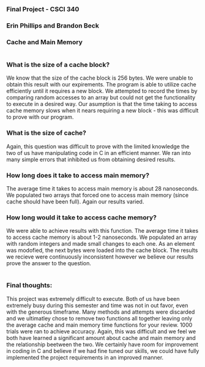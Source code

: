 ### Final Project - CSCI 340
### Erin Phillips and Brandon Beck
### Cache and Main Memory
#
### What is the size of a cache block?
We know that the size of the cache block is 256 bytes. We were unable to obtain this result with our expirements. The program is able to utilize cache efficiently until it requires a new block. We attempted to record the times by comparing random accesses to an array but could not get the functionality to execute in a desired way. Our asumption is that the time taking to access cache memory slows when it nears requiring a new block - this was difficult to prove with our program. 

### What is the size of cache?
Again, this question was difficult to prove with the limited knowledge the two of us have manipulating code in C in an efficient manner. We ran into many simple errors that inhibited us from obtaining desired results. 

### How long does it take to access main memory?
The average time it takes to access main memory is about 28 nanoseconds.  We populated two arrays that forced one to access main memory (since cache should have been full). Again our results varied. 

### How long would it take to access cache memory?
We were able to achieve results with this function. The average time it takes to access cache memory is about 1-2 nanoseconds. We populated an array with random integers and made small changes to each one. As an element was modofied, the next bytes were loaded into the cache block. The results we recieve were continuously inconsistent however we believe our results prove the answer to the question. 
#
### Final thoughts:

This project was extremely difficult to execute. Both of us have been extremely busy during this semester and time was not in out favor, even with the generous timeframe. Many methods and attempts were discarded and we ultimatley chose to remove two functions all together leaving only the average cache and main memory time functions for your review. 1000 trials were ran to achieve accuracy. Again, this was difficult and we feel we both have learned a significant amount about cache and main memory and the relationship beetween the two. We certainly have room for improvement in coding in C and believe if we had fine tuned our skills, we could have fully implemented the project requirements in an improved manner. 
